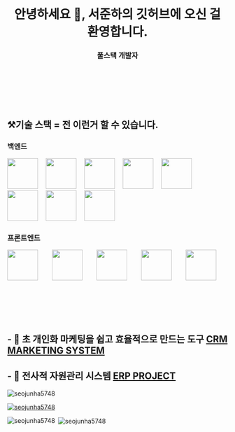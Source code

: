 # <h1 align="center">안녕하세요 👋, 서준하의 깃허브에 오신 걸 환영합니다.</h1>
<h3 align="center">풀스택 개발자</h3>

<br>
<br>
<br>
<br>
<br>




## ⚒️기술 스택 = 전 이런거 할 수 있습니다.

### 백엔드

<img src ="https://drive.google.com/uc?id=1T6ojVQFbVZO8xCB40qMnp4dv3hyLd01A"
  hight =70px width =70px;> 
<img src ="https://drive.google.com/uc?id=14jVM4huz__zI8O_gcxA3nBAsH77tDRkP"
  hight =70px width =70px;> 
<img src ="https://drive.google.com/uc?id=1zf8KFw9Zff9r-ESrXlfq_cBhnb0s1_jm"
  hight =70px width =70px;> 
<img src ="https://drive.google.com/uc?id=1GGIM9jSNlAUugGidsqEtmsJOgkGvjy_z"
  hight =70px width =70px;> 
<img src ="https://drive.google.com/uc?id=1qjh39LIbX82uGOBk-UVg-cvslWPHgCZM"
  hight =70px width =70px;> 
<img src ="https://drive.google.com/uc?id=1BOYzaf0Nd6y_4NNSQq1Qw2rck3wrHnHR"
  hight =70px width =70px;> 
<img src ="https://drive.google.com/uc?id=1HoYVEJMzfawjDGLJ-cpB8Gp--Rm-FbIa"
  hight =70px width =70px;> 
<img src = "https://drive.google.com/uc?id=14WFiKo-uPsq2o8yUOPRrbvtIeK3w8g8I"
  hight =70px width =70px;>

### 프론트엔드
<img src ="https://drive.google.com/uc?id=158cXoN9fPhnWyw9dUySBxi9STDsWluZL"
  hight =70px width =70px;>  
<img src ="https://drive.google.com/uc?id=1S61bRrTHOfk2-13OS4HxvfbMMBevjigi"
  hight =70px width =70px;>  
<img src ="https://drive.google.com/uc?id=1mary0K_ERaMsxiFRF4sTQn7fzrS7vuzm"
  hight =70px width =70px;>  
<img src ="https://drive.google.com/uc?id=1Ef52rjLZ7yt5W4GKH_WUyeSvUKVPBVOs"
  hight =70px width =70px;>  
<img src ="https://drive.google.com/uc?id=1VJDiBAZqBYoI0gLxWKgBvFhoPhmCtZfO"
  hight =70px width =70px;>  
<br>
<br>
<br>
<br>
<br>
## - 🔭 초 개인화 마케팅을 쉽고 효율적으로 만드는 도구 [CRM MARKETING SYSTEM](https://github.com/SeoJunHa5748/-CRM-)
## - 🔭 전사적 자원관리 시스템 [ERP PROJECT](https://github.com/SeoJunHa5748/ERP-Project)

<p align="left"> <img src="https://komarev.com/ghpvc/?username=seojunha5748&label=Profile%20views&color=0e75b6&style=flat" alt="seojunha5748" /> </p>

<p align="left"> <a href="https://github.com/ryo-ma/github-profile-trophy"><img src="https://github-profile-trophy.vercel.app/?username=seojunha5748" alt="seojunha5748" /></a> </p>





<p><img align="left" src="https://github-readme-stats.vercel.app/api/top-langs?username=seojunha5748&show_icons=true&locale=en&layout=compact" alt="seojunha5748" /></p>

<p>&nbsp;<img align="center" src="https://github-readme-stats.vercel.app/api?username=seojunha5748&show_icons=true&locale=en" alt="seojunha5748" /></p>

